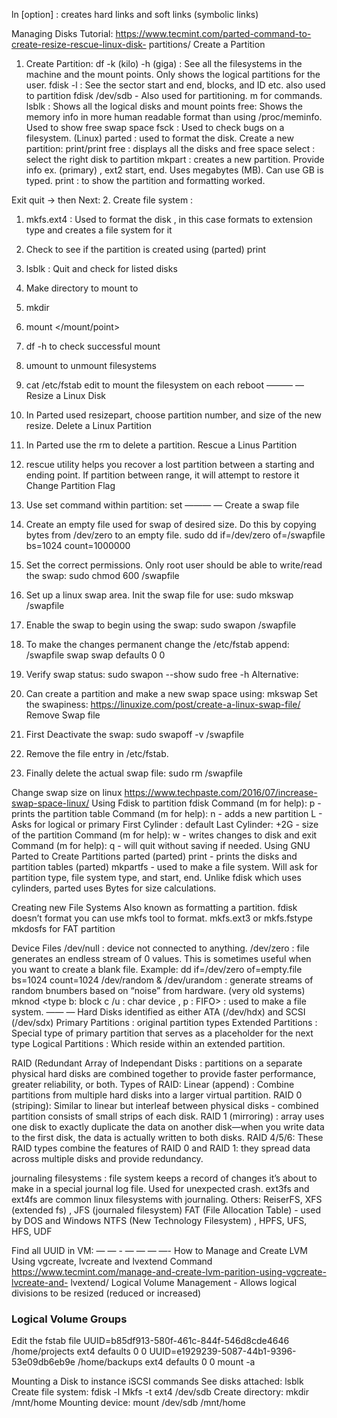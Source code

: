 ln [option] <source> <link> : creates hard links and soft links (symbolic links)

Managing Disks
Tutorial: https://www.tecmint.com/parted-command-to-create-resize-rescue-linux-disk- partitions/
Create a Partition
1. Create Partition:
df -k (kilo) -h (giga) : See all the filesystems in the machine and the mount points. Only shows the logical partitions for the user.
fdisk -l : See the sector start and end, blocks, and ID etc. also used to partition
fdisk /dev/sdb - Also used for partitioning. m for commands.
lsblk : Shows all the logical disks and mount points
free: Shows the memory info in more human readable format than using /proc/meminfo. Used to show free swap space
fsck <filesystem> : Used to check bugs on a filesystem.
(Linux) parted : used to format the disk.
Create a new partition:
print/print free : displays all the disks and free space
select <disk> : select the right disk to partition
mkpart : creates a new partition. Provide info ex. (primary) , ext2 start, end. Uses
megabytes (MB). Can use GB is typed.
print : to show the partition and formatting worked.

Exit quit -> then
Next:
2. Create file system :
1. mkfs.ext4 <disk> : Used to format the disk , in this case formats to extension
type and creates a file system for it
1. Check to see if the partition is created using (parted) print
2. lsblk : Quit and check for listed disks
3. Make directory to mount to
1. mkdir <new directory>
2. mount <block-device> </mount/point>
3. df -h to check successful mount
4. umount to unmount filesystems
5. cat /etc/fstab edit to mount the filesystem on each reboot
——— —
Resize a Linux Disk
1. In Parted used resizepart, choose partition number, and size of the new resize.
Delete a Linux Partition
1. In Parted use the rm <disk number> to delete a partition.
Rescue a Linus Partition
1. rescue utility helps you recover a lost partition between a starting and ending point. If partition between range, it will attempt to restore it
Change Partition Flag
1. Use set command within partition: set <partition number> <flag name> <on or off>
——— —
Create a swap file
1. Create an empty file used for swap of desired size. Do this by copying bytes from /dev/zero to an empty file.
sudo dd if=/dev/zero of=/swapfile bs=1024 count=1000000
      
2. Set the correct permissions. Only root user should be able to write/read the swap: sudo chmod 600 /swapfile
3. Set up a linux swap area. Init the swap file for use: sudo mkswap /swapfile
4. Enable the swap to begin using the swap: sudo swapon /swapfile
5. To make the changes permanent change the /etc/fstab append: /swapfile swap swap defaults 0 0
6. Verify swap status:
sudo swapon --show
sudo free -h
Alternative:
1. Can create a partition and make a new swap space using: mkswap <disk>
Set the swapiness: https://linuxize.com/post/create-a-linux-swap-file/ Remove Swap file
1. First Deactivate the swap: sudo swapoff -v /swapfile
2. Remove the file entry in /etc/fstab.
3. Finally delete the actual swap file:
sudo rm /swapfile

Change swap size on linux
https://www.techpaste.com/2016/07/increase-swap-space-linux/
Using Fdisk to partition
fdisk <disk>
Command (m for help): p - prints the partition table Command (m for help): n - adds a new partition
L - Asks for logical or primary
First Cylinder : default
Last Cylinder: +2G - size of the partition
Command (m for help): w - writes changes to disk and exit Command (m for help): q - will quit without saving if needed.
Using GNU Parted to Create Partitions
parted <disk>
(parted) print - prints the disks and partition tables
(parted) mkpartfs - used to make a file system. Will ask for partition type, file system type, and start, end. Unlike fdisk which uses cylinders, parted uses Bytes for size calculations.

Creating new File Systems
Also known as formatting a partition. fdisk doesn’t format you can use mkfs tool to format. mkfs.ext3 <disk> or mkfs.fstype
mkdosfs for FAT partition

Device Files
/dev/null : device not connected to anything.
/dev/zero : file generates an endless stream of 0 values. This is sometimes useful when you want to create a blank file.
Example: dd if=/dev/zero of=empty.file bs=1024 count=1024
/dev/random & /dev/urandom : generate streams of random bnumbers based on “noise” from hardware.
(very old systems) mknod <name> <type b: block c /u : char device , p : FIFO> : used to make a file system.
—— —
Hard Disks identified as either ATA (/dev/hdx) and SCSI (/dev/sdx)
Primary Partitions : original partition types
Extended Partitions : Special type of primary partition that serves as a placeholder for the next type
Logical Partitions : Which reside within an extended partition.

RAID (Redundant Array of Independant Disks : partitions on a separate physical hard disks are combined together to provide faster performance, greater reliability, or both.
Types of RAID:
Linear (append) : Combine partitions from multiple hard disks into a larger virtual partition. RAID 0 (striping): Similar to linear but interleaf between physical disks - combined partition consists of small strips of each disk.
RAID 1 (mirroring) : array uses one disk to exactly duplicate the data on another disk—when you write data to the first disk, the data is actually written to both disks.
RAID 4/5/6: These RAID types combine the features of RAID 0 and RAID 1: they spread data across multiple disks and provide redundancy.


journaling filesystems : file system keeps a record of changes it’s about to make in a special journal log file. Used for unexpected crash. ext3fs and ext4fs are common linux filesystems with journaling. Others: ReiserFS, XFS (extended fs) , JFS (journaled filesystem)
FAT (File Allocation Table) - used by DOS and Windows
NTFS (New Technology Filesystem) , HPFS, UFS, HFS, UDF

Find all UUID in VM:
— — - — — — —-
How to Manage and Create LVM Using vgcreate, lvcreate and lvextend Command
https://www.tecmint.com/manage-and-create-lvm-parition-using-vgcreate-lvcreate-and- lvextend/
Logical Volume Management - Allows logical divisions to be resized (reduced or increased)

### Logical Volume Groups

 
   
Edit the fstab file
UUID=b85df913-580f-461c-844f-546d8cde4646 /home/projects ext4 defaults 0 0 UUID=e1929239-5087-44b1-9396-53e09db6eb9e /home/backups ext4 defaults 0 0
mount -a

Mounting a Disk to instance
iSCSI commands
See disks attached: lsblk
Create file system: fdisk -l
Mkfs -t ext4 /dev/sdb
Create directory: mkdir /mnt/home
Mounting device: mount /dev/sdb /mnt/home